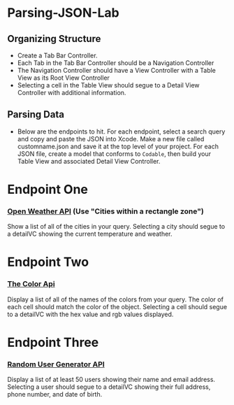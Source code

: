 # Parsing-JSON-Lab

## Organizing Structure

- Create a Tab Bar Controller.  
- Each Tab in the Tab Bar Controller should be a Navigation Controller
- The Navigation Controller should have a View Controller with a Table View as its Root View Controller
- Selecting a cell in the Table View should segue to a Detail View Controller with additional information.

## Parsing Data

- Below are the endpoints to hit.  For each endpoint, select a search query and copy and paste the JSON into Xcode.  Make a new file called customname.json and save it at the top level of your project.  For each JSON file, create a model that conforms to `Codable`, then build your Table View and associated Detail View Controller.

# Endpoint One

### [Open Weather API](https://openweathermap.org/current) (Use "Cities within a rectangle zone")

Show a list of all of the cities in your query.  Selecting a city should segue to a detailVC showing the current temperature and weather.


# Endpoint Two

### [The Color Api](http://www.thecolorapi.com/docs#schemes-generate-scheme-get)

Display a list of all of the names of the colors from your query.  The color of each cell should match the color of the object.  Selecting a cell should segue to a detailVC with the hex value and rgb values displayed.

# Endpoint Three

### [Random User Generator API](https://randomuser.me/documentation)

Display a list of at least 50 users showing their name and email address.  Selecting a user should segue to a detailVC showing their full address, phone number, and date of birth.
